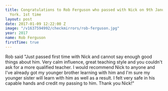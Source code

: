 ```yaml
---
title: Congratulations to Rob Ferguson who passed with Nick on 9th January 2017 at
  York. 1st time
layout: post
date: 2017-01-09 12:22:00 Z
image: "/v1637594992/checkmirrors/rob-ferguson.jpg"
year: 2017
name: Rob Ferguson
firstTime: true
---
```


Rob said "Just passed first time with Nick and cannot say enough good things about him. Very calm influence, great teaching style and you couldn't ask for a more qualified teacher. I would recommend Nick to anyone and I've already got my younger brother learning with him and I'm sure my younger sister will learn with him as well as a result. I felt very safe in his capable hands and credit my passing to him. Thank you Nick!"
